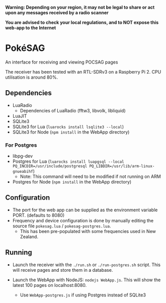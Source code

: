 __Warning: Depending on your region, it may not be legal to share or act upon any messages received by a radio scanner__

__You are advised to check your local regulations, and to NOT expose this web-app to the Internet__

# PokéSAG
An interface for receiving and viewing POCSAG pages

The receiver has been tested with an RTL-SDRv3 on a Raspberry Pi 2. CPU utilisation is around 80%.

## Dependencies
* LuaRadio
  * Dependencies of LuaRadio (fftw3, libvolk, libliquid)
* LuaJIT
* SQLite3
* SQLite3 for Lua (`luarocks install lsqlite3 --local`)
* SQLite3 for Node (`npm install` in the WebApp directory)

### For Postgres
* libpg-dev
* Postgres for Lua (`luarocks install luapgsql --local PQ_INCDIR=/usr/include/postgresql PQ_LIBDIR=/usr/lib/arm-linux-gnueabihf`)
  * Note: This command will need to be modified if not running on ARM
* Postgres for Node (`npm install` in the WebApp directory)

## Configuration
* The port for the web app can be supplied as the environment variable PORT. (defaults to 8080)
* Frequency and device configuration is done by manually editing the source file `pokesag.lua` / `pokesag-postgres.lua`.
  * This has been pre-populated with some frequencies used in New Zealand.

## Running
* Launch the receiver with the `./run.sh` or `./run-postgres.sh` script. This will receive pages and store them in a database.

* Launch the WebApp with NodeJS: `nodejs WebApp.js`. This will show the latest 100 pages on localhost:8080.
  * Use `WebApp-postgres.js` if using Postgres instead of SQLite3
